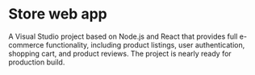 # Store web app

A Visual Studio project based on Node.js and React that provides full e-commerce functionality, including product listings, user authentication, shopping cart, and product reviews. 
The project is nearly ready for production build.

